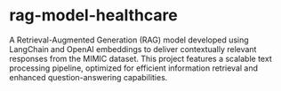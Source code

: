 # rag-model-healthcare
A Retrieval-Augmented Generation (RAG) model developed using LangChain and OpenAI embeddings to deliver contextually relevant responses from the MIMIC dataset. This project features a scalable text processing pipeline, optimized for efficient information retrieval and enhanced question-answering capabilities.
